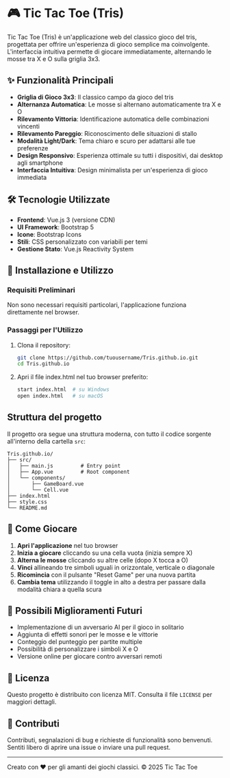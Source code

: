 # 🎮 Tic Tac Toe (Tris)

Tic Tac Toe (Tris) è un'applicazione web del classico gioco del tris, progettata per offrire un'esperienza di gioco semplice ma coinvolgente. L'interfaccia intuitiva permette di giocare immediatamente, alternando le mosse tra X e O sulla griglia 3x3.

## ✨ Funzionalità Principali

- **Griglia di Gioco 3x3**: Il classico campo da gioco del tris
- **Alternanza Automatica**: Le mosse si alternano automaticamente tra X e O
- **Rilevamento Vittoria**: Identificazione automatica delle combinazioni vincenti
- **Rilevamento Pareggio**: Riconoscimento delle situazioni di stallo
- **Modalità Light/Dark**: Tema chiaro e scuro per adattarsi alle tue preferenze
- **Design Responsivo**: Esperienza ottimale su tutti i dispositivi, dai desktop agli smartphone
- **Interfaccia Intuitiva**: Design minimalista per un'esperienza di gioco immediata

## 🛠️ Tecnologie Utilizzate

- **Frontend**: Vue.js 3 (versione CDN)
- **UI Framework**: Bootstrap 5
- **Icone**: Bootstrap Icons
- **Stili**: CSS personalizzato con variabili per temi
- **Gestione Stato**: Vue.js Reactivity System

## 🚀 Installazione e Utilizzo

### Requisiti Preliminari

Non sono necessari requisiti particolari, l'applicazione funziona direttamente nel browser.

### Passaggi per l'Utilizzo

1. Clona il repository:
   ```bash
   git clone https://github.com/tuousername/Tris.github.io.git
   cd Tris.github.io
   ```

2. Apri il file index.html nel tuo browser preferito:
   ```bash
   start index.html  # su Windows
   open index.html   # su macOS
   ```

## Struttura del progetto

Il progetto ora segue una struttura moderna, con tutto il codice sorgente all'interno della cartella `src`:

```
Tris.github.io/
├── src/
│   ├── main.js         # Entry point
│   ├── App.vue         # Root component
│   └── components/
│       ├── GameBoard.vue
│       └── Cell.vue
├── index.html
├── style.css
└── README.md
```

## 📱 Come Giocare

1. **Apri l'applicazione** nel tuo browser
2. **Inizia a giocare** cliccando su una cella vuota (inizia sempre X)
3. **Alterna le mosse** cliccando su altre celle (dopo X tocca a O)
4. **Vinci** allineando tre simboli uguali in orizzontale, verticale o diagonale
5. **Ricomincia** con il pulsante "Reset Game" per una nuova partita
6. **Cambia tema** utilizzando il toggle in alto a destra per passare dalla modalità chiara a quella scura

## 🔄 Possibili Miglioramenti Futuri

- Implementazione di un avversario AI per il gioco in solitario
- Aggiunta di effetti sonori per le mosse e le vittorie
- Conteggio del punteggio per partite multiple
- Possibilità di personalizzare i simboli X e O
- Versione online per giocare contro avversari remoti

## 📜 Licenza

Questo progetto è distribuito con licenza MIT. Consulta il file `LICENSE` per maggiori dettagli.

## 👥 Contributi

Contributi, segnalazioni di bug e richieste di funzionalità sono benvenuti. Sentiti libero di aprire una issue o inviare una pull request.

---

Creato con ❤️ per gli amanti dei giochi classici.
© 2025 Tic Tac Toe
